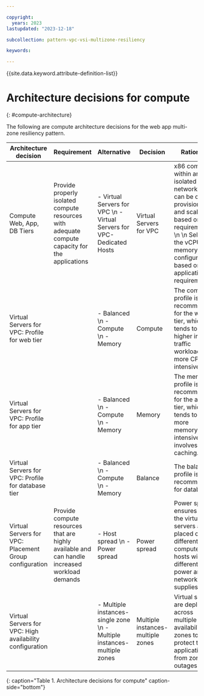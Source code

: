 ```yaml
---

copyright:
  years: 2023
lastupdated: "2023-12-18"

subcollection: pattern-vpc-vsi-multizone-resiliency

keywords:

---
```


{{site.data.keyword.attribute-definition-list}}

# Architecture decisions for compute
{: #compute-architecture}

The following are compute architecture decisions for the web app multi-zone resiliency pattern.

| Architecture decision | Requirement | Alternative | Decision | Rationale |
| -------------- | -------------- | -------------- | -------------- | -------------- |
| Compute Web, App, DB Tiers                                     | Provide properly isolated compute resources with adequate compute capacity for the applications | - Virtual Servers for VPC \n - Virtual Servers for VPC-Dedicated Hosts                                     | Virtual Servers for VPC                          | x86 compute within an isolated VPC network that can be quickly provisioned and scaled based on load requirements. \n \n Select the vCPU and memory configuration based on application requirements. |
| Virtual Servers for VPC: Profile for web tier                                           |                                                                                                   | - Balanced \n - Compute \n - Memory                                        |  Compute                  | The compute profile is recommended for the web tier, which tends to be higher in traffic workload and more CPU-intensive. |
| Virtual Servers for VPC: Profile for app tier                                           |                                                                                                   | - Balanced \n - Compute \n - Memory                                        | Memory                            | The memory profile is recommended for the app tier, which tends to be more memory-intensive and involves more caching. |
| Virtual Servers for VPC: Profile for database tier                                      |                                                                                                   | - Balanced \n - Compute \n - Memory                                        | Balance                           | The balance profile is recommended for databases. |
| Virtual Servers for VPC: Placement Group configuration   | Provide compute resources that are highly available and can handle increased workload demands   | - Host spread \n - Power spread                                         | Power spread                      | Power spread ensures that the virtual servers are placed on different computer hosts with different power and network supplies. |
| Virtual Servers for VPC: High availability configuration |                                                                                                   | - Multiple instances-single zone \n - Multiple instances-multiple zones | Multiple instances-multiple zones | Virtual servers are deployed across multiple availability zones to protect the application from zone outages. |
{: caption="Table 1. Architecture decisions for compute" caption-side="bottom"}
